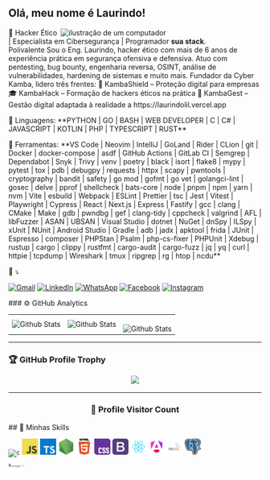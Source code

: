 ## Olá, meu nome é Laurindo!

<img src="https://raw.githubusercontent.com/MicaelliMedeiros/micaellimedeiros/master/image/computer-illustration.png" alt="ilustração de um computador" min-width="400px" max-width="400px" width="400px" align="right">

<p align="left"> 
  🎯 Hacker Ético | Especialista em Cibersegurança | Programador  <strong>sua stack</strong>.<br> Polivalente Sou o Eng. Laurindo, hacker ético com mais de 6 anos de experiência prática em segurança ofensiva e defensiva. Atuo com pentesting, bug bounty, engenharia reversa, OSINT, análise de vulnerabilidades, hardening de sistemas e muito mais. Fundador da Cyber Kamba, lidero três frentes: 🔐 KambaShield – Proteção digital para empresas 🎓 KambaHack – Formação de hackers éticos na prática 🧠 KambaGest – Gestão digital adaptada à realidade a
https://laurindolil.vercel.app
</p>

<p align="left">
  🦄 Linguagens: **PYTHON | GO | BASH | WEB DEVELOPER | C | C# | JAVASCRIPT | KOTLIN | PHP | TYPESCRIPT | RUST**
</p>

<p align="left">
  💼 Ferramentas: **VS Code | Neovim | IntelliJ | GoLand | Rider | CLion | git | Docker | docker-compose | asdf | GitHub Actions | GitLab CI | Semgrep | Dependabot | Snyk | Trivy | venv | poetry | black | isort | flake8 | mypy | pytest | tox | pdb | debugpy | requests | httpx | scapy | pwntools | cryptography | bandit | safety | go mod | gofmt | go vet | golangci-lint | gosec | delve | pprof | shellcheck | bats-core | node | pnpm | npm | yarn | nvm | Vite | esbuild | Webpack | ESLint | Prettier | tsc | Jest | Vitest | Playwright | Cypress | React | Next.js | Express | Fastify | gcc | clang | CMake | Make | gdb | pwndbg | gef | clang-tidy | cppcheck | valgrind | AFL | libFuzzer | ASAN | UBSAN | Visual Studio | dotnet | NuGet | dnSpy | ILSpy | xUnit | NUnit | Android Studio | Gradle | adb | jadx | apktool | frida | JUnit | Espresso | composer | PHPStan | Psalm | php-cs-fixer | PHPUnit | Xdebug | rustup | cargo | clippy | rustfmt | cargo-audit | cargo-fuzz | jq | yq | curl | httpie | tcpdump | Wireshark | tmux | ripgrep | rg | htop | ncdu**
</p>

<p align="left">
  💌  ⤵️
</p>

<p align="left">
  <a href="#" title="Gmail">
  <img src="https://img.shields.io/badge/-Gmail-FF0000?style=flat-square&labelColor=FF0000&logo=gmail&logoColor=white&link=laurindo200728@gmail.com" alt="Gmail"/></a>
  <a href="#" title="LinkedIn">
  <img src="https://img.shields.io/badge/-Linkedin-0e76a8?style=flat-square&logo=Linkedin&logoColor=white&link=https://www.linkedin.com/in/laurindo-abel-afonso-36490a301?originalSubdomain=ao" alt="LinkedIn"/></a>
  <a href="#" title="WhatsApp">
  <img src="https://img.shields.io/badge/-WhatsApp-25d366?style=flat-square&labelColor=25d366&logo=whatsapp&logoColor=white&link=https://wa.me/943926754" alt="WhatsApp"/></a>
  <a href="#" title="Facebook">
  <img src="https://img.shields.io/badge/-Facebook-3b5998?style=flat-square&labelColor=3b5998&logo=facebook&logoColor=white&link=https://www.facebook.com/LaurindoAbelAfonso" alt="Facebook"/></a>
  <a href="#" title="Instagram">
  <img src="https://img.shields.io/badge/-Instagram-DF0174?style=flat-square&labelColor=DF0174&logo=instagram&logoColor=white&link=http://instagram.com/laurindoeuropeuao" alt="Instagram"/></a>
</p>
### ⚙️ GitHub Analytics

<table>
  <tr>
    <td>
      <img
        align="left"
        src="https://github-readme-stats.vercel.app/api?username=iuricode&theme=dark&hide_border=false&include_all_commits=true"
        alt="Github Stats"
      />
    </td>
    <td>
      <img
        align="left"
        src="https://github-readme-stats.vercel.app/api/top-langs/?username=iuricode&theme=dark&hide_border=false&include_all_commits=true&count_private=true&layout=compact"
        alt="Github Stats"
      />
    </td>
    <td>
      <br />
      <img
        align="left"
        src="https://github-readme-streak-stats.herokuapp.com/?user=iuricode&theme=dark&hide_border=false"
        alt="Github Stats"
      />
    </td>
  </tr>
</table>

--- 

### 🏆 GitHub Profile Trophy

<p align="center">
  <a
    href="https://github.com/ryo-ma/github-profile-trophy"
    title="repositório de troféus"
  >
    <img
      width="800"
      src="https://github-profile-trophy.vercel.app/?username=iuricode&column=8&theme=darkhub&no-frame=true&no-bg=true"
    />
  </a>
</p>

---

<div align="center">
  <h3><b>📍 Profile Visitor Count</b></h3>
</div>

<p align="center">
</p>
## 🚀 Minhas Skills

<code><img height="32" src="https://cdn.iconscout.com/icon/free/png-512/c-programming-569564.png" alt="c"/></code>
<code><img height="32" src="https://raw.githubusercontent.com/github/explore/80688e429a7d4ef2fca1e82350fe8e3517d3494d/topics/javascript/javascript.png" alt="Javascript"/></code>
<code><img height="32" src="https://raw.githubusercontent.com/github/explore/80688e429a7d4ef2fca1e82350fe8e3517d3494d/topics/typescript/typescript.png" alt="Typescript"/></code>
<code><img height="32" src="https://raw.githubusercontent.com/github/explore/80688e429a7d4ef2fca1e82350fe8e3517d3494d/topics/nodejs/nodejs.png" alt="Nodejs"/></code>
<code><img height="32" src="https://raw.githubusercontent.com/github/explore/80688e429a7d4ef2fca1e82350fe8e3517d3494d/topics/html/html.png" alt="HTML5"/></code>
<code><img height="32" src="https://raw.githubusercontent.com/github/explore/80688e429a7d4ef2fca1e82350fe8e3517d3494d/topics/css/css.png" alt="CSS"/></code>
<code><img height="32" src="https://raw.githubusercontent.com/github/explore/80688e429a7d4ef2fca1e82350fe8e3517d3494d/topics/bootstrap/bootstrap.png" alt="Bootstrap"/></code>
<code><img height="32" src="https://raw.githubusercontent.com/github/explore/80688e429a7d4ef2fca1e82350fe8e3517d3494d/topics/react/react.png" alt="React"/></code>
<code><img height="32" src="https://raw.githubusercontent.com/github/explore/80688e429a7d4ef2fca1e82350fe8e3517d3494d/topics/angular/angular.png" alt="Angular"/></code>
<code><img height="32" src="https://raw.githubusercontent.com/github/explore/80688e429a7d4ef2fca1e82350fe8e3517d3494d/topics/mysql/mysql.png" alt="MySQL"/></code>
<code><img height="32" src="https://raw.githubusercontent.com/github/explore/80688e429a7d4ef2fca1e82350fe8e3517d3494d/topics/postgresql/postgresql.png" alt="PostegreSQL"/><code>
<code><img height="32" src="https://raw.githubusercontent.com/github/explore/80688e429a7d4ef2fca1e82350fe8e3517d3494d/topics/mongodb/mongodb.png" alt="MongoDB"/></code>
